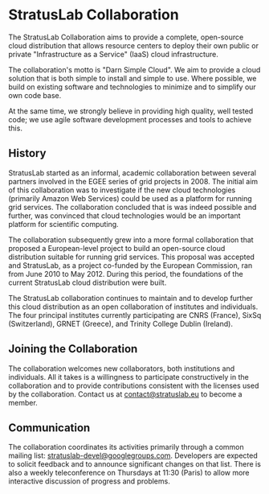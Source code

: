 
# StratusLab Collaboration

The StratusLab Collaboration aims to provide a complete, open-source
cloud distribution that allows resource centers to deploy their own
public or private "Infrastructure as a Service" (IaaS) cloud
infrastructure.

The collaboration's motto is "Darn Simple Cloud".  We aim to provide a
cloud solution that is both simple to install and simple to use.
Where possible, we build on existing software and technologies to
minimize and to simplify our own code base.

At the same time, we strongly believe in providing high quality, well
tested code; we use agile software development processes and tools to
achieve this.

## History

StratusLab started as an informal, academic collaboration between
several partners involved in the EGEE series of grid projects in
2008.  The initial aim of this collaboration was to investigate if the
new cloud technologies (primarily Amazon Web Services) could be used
as a platform for running grid services.  The collaboration concluded
that is was indeed possible and further, was convinced that cloud
technologies would be an important platform for scientific computing.

The collaboration subsequently grew into a more formal collaboration
that proposed a European-level project to build an open-source cloud
distribution suitable for running grid services.  This proposal was
accepted and StratusLab, as a project co-funded by the European
Commission, ran from June 2010 to May 2012.  During this period, the
foundations of the current StratusLab cloud distribution were built. 

The StratusLab collaboration continues to maintain and to develop
further this cloud distribution as an open collaboration of institutes
and individuals.  The four principal institutes currently
participating are CNRS (France), SixSq (Switzerland), GRNET (Greece),
and Trinity College Dublin (Ireland).  

## Joining the Collaboration

The collaboration welcomes new collaborators, both institutions and
individuals.  All it takes is a willingness to participate
constructively in the collaboration and to provide contributions
consistent with the licenses used by the collaboration.  Contact us at
[contact@stratuslab.eu](mailto:contact@stratuslab.eu) to become a
member.

## Communication

The collaboration coordinates its activities primarily through a
common mailing list: stratuslab-devel@googlegroups.com.  Developers
are expected to solicit feedback and to announce significant changes
on that list.  There is also a weekly teleconference on Thursdays at
11:30 (Paris) to allow more interactive discussion of progress and
problems.